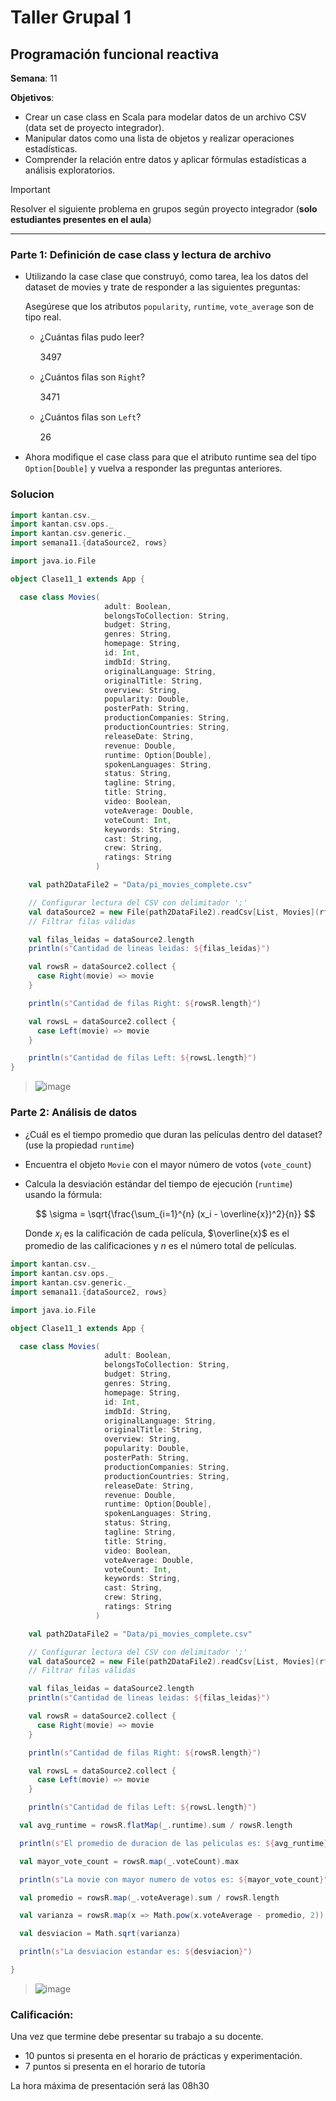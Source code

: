 # Taller Grupal  1
## Programación funcional reactiva

**Semana**: 11

**Objetivos**:

- Crear un case class en Scala para modelar datos de un archivo CSV (data set de proyecto integrador).
- Manipular datos como una lista de objetos y realizar operaciones estadísticas.
- Comprender la relación entre datos y aplicar fórmulas estadísticas a análisis exploratorios.

> [!IMPORTANT]
> Resolver el siguiente problema en grupos según proyecto integrador (**solo estudiantes presentes en el aula**)

***



### Parte 1: Definición de case class y lectura de archivo

- Utilizando la case clase que construyó, como tarea, lea los datos del dataset de movies y trate de responder a las siguientes preguntas:

  Asegúrese que los atributos `popularity`, `runtime`, `vote_average` son de tipo real.

  - ¿Cuántas ﬁlas pudo leer?

    3497
    
  - ¿Cuántos ﬁlas son `Right`?
 
    3471
      
  - ¿Cuántos ﬁlas son `Left`?
 
    26
      

- Ahora modiﬁque el case class para que el atributo runtime sea del tipo
`Option[Double]` y vuelva a responder las preguntas anteriores.
### Solucion

```Scala
import kantan.csv._
import kantan.csv.ops._
import kantan.csv.generic._
import semana11.{dataSource2, rows}

import java.io.File

object Clase11_1 extends App {

  case class Movies(
                     adult: Boolean,
                     belongsToCollection: String,
                     budget: String,
                     genres: String,
                     homepage: String,
                     id: Int,
                     imdbId: String,
                     originalLanguage: String,
                     originalTitle: String,
                     overview: String,
                     popularity: Double,
                     posterPath: String,
                     productionCompanies: String,
                     productionCountries: String,
                     releaseDate: String,
                     revenue: Double,
                     runtime: Option[Double],
                     spokenLanguages: String,
                     status: String,
                     tagline: String,
                     title: String,
                     video: Boolean,
                     voteAverage: Double,
                     voteCount: Int,
                     keywords: String,
                     cast: String,
                     crew: String,
                     ratings: String
                   )

    val path2DataFile2 = "Data/pi_movies_complete.csv"

    // Configurar lectura del CSV con delimitador ';'
    val dataSource2 = new File(path2DataFile2).readCsv[List, Movies](rfc.withHeader.withCellSeparator(';'))
    // Filtrar filas válidas

    val filas_leidas = dataSource2.length
    println(s"Cantidad de lineas leidas: ${filas_leidas}")

    val rowsR = dataSource2.collect {
      case Right(movie) => movie
    }

    println(s"Cantidad de filas Right: ${rowsR.length}")

    val rowsL = dataSource2.collect {
      case Left(movie) => movie
    }

    println(s"Cantidad de filas Left: ${rowsL.length}")
}
```
> ![image](https://github.com/user-attachments/assets/e11fd8b2-733d-4751-a78c-817387a9d415)


### Parte 2: Análisis de datos

- ¿Cuál es el tiempo promedio que duran las películas dentro del dataset? (use la propiedad `runtime`)
- Encuentra el objeto `Movie` con el mayor número de votos (`vote_count`)
- Calcula la desviación estándar del tiempo de ejecución (`runtime`) usando la fórmula:

  $$
  \sigma = \sqrt{\frac{\sum_{i=1}^{n} (x_i - \overline{x})^2}{n}}
  $$

  Donde $x_i$ es la calificación de cada película, $\overline{x}$ es el promedio de las calificaciones y $n$ es el número total de películas.
  
```Scala
import kantan.csv._
import kantan.csv.ops._
import kantan.csv.generic._
import semana11.{dataSource2, rows}

import java.io.File

object Clase11_1 extends App {

  case class Movies(
                     adult: Boolean,
                     belongsToCollection: String,
                     budget: String,
                     genres: String,
                     homepage: String,
                     id: Int,
                     imdbId: String,
                     originalLanguage: String,
                     originalTitle: String,
                     overview: String,
                     popularity: Double,
                     posterPath: String,
                     productionCompanies: String,
                     productionCountries: String,
                     releaseDate: String,
                     revenue: Double,
                     runtime: Option[Double],
                     spokenLanguages: String,
                     status: String,
                     tagline: String,
                     title: String,
                     video: Boolean,
                     voteAverage: Double,
                     voteCount: Int,
                     keywords: String,
                     cast: String,
                     crew: String,
                     ratings: String
                   )

    val path2DataFile2 = "Data/pi_movies_complete.csv"

    // Configurar lectura del CSV con delimitador ';'
    val dataSource2 = new File(path2DataFile2).readCsv[List, Movies](rfc.withHeader.withCellSeparator(';'))
    // Filtrar filas válidas

    val filas_leidas = dataSource2.length
    println(s"Cantidad de lineas leidas: ${filas_leidas}")

    val rowsR = dataSource2.collect {
      case Right(movie) => movie
    }

    println(s"Cantidad de filas Right: ${rowsR.length}")

    val rowsL = dataSource2.collect {
      case Left(movie) => movie
    }

    println(s"Cantidad de filas Left: ${rowsL.length}")

  val avg_runtime = rowsR.flatMap(_.runtime).sum / rowsR.length

  println(s"El promedio de duracion de las peliculas es: ${avg_runtime}")

  val mayor_vote_count = rowsR.map(_.voteCount).max

  println(s"La movie con mayor numero de votos es: ${mayor_vote_count}")

  val promedio = rowsR.map(_.voteAverage).sum / rowsR.length

  val varianza = rowsR.map(x => Math.pow(x.voteAverage - promedio, 2)).sum / rowsR.length

  val desviacion = Math.sqrt(varianza)

  println(s"La desviacion estandar es: ${desviacion}")

}
```
> ![image](https://github.com/user-attachments/assets/4a2f00ce-32e1-438c-80b2-32f9c18ab2c9)


### Calificación:

Una vez que termine debe presentar su trabajo a su docente.

- 10 puntos si presenta en el horario de prácticas y experimentación.
- 7 puntos si presenta en el horario de tutoría

La hora máxima de presentación será las 08h30
